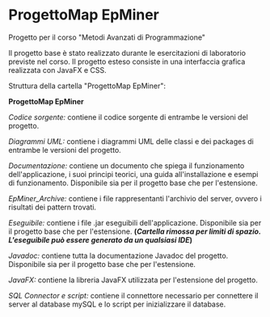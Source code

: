 # ProgettoMap EpMiner
Progetto per il corso "Metodi Avanzati di Programmazione"

Il progetto base è stato realizzato durante le esercitazioni di laboratorio previste nel corso.
Il progetto esteso consiste in una interfaccia grafica realizzata con JavaFX e CSS.

Struttura della cartella "ProgettoMap EpMiner":

 **ProgettoMap EpMiner**

*Codice sorgente:*
contiene il codice sorgente di entrambe le versioni del progetto.

*Diagrammi UML:*
contiene i diagrammi UML delle classi e dei packages di entrambe le versioni del progetto.

*Documentazione:*
contiene un documento che spiega il funzionamento dell'applicazione, i suoi principi teorici,
una guida all'installazione e esempi di funzionamento. Disponibile sia per il progetto base
che per l'estensione.

*EpMiner_Archive:*
contiene i file rappresentanti l'archivio del server, ovvero i risultati dei pattern trovati.

*Eseguibile:*
contiene i file .jar eseguibili dell'applicazione. Disponibile sia per il progetto base che
per l'estensione.
**(*Cartella rimossa per limiti di spazio. L'eseguibile può essere generato da un qualsiasi IDE*)**

*Javadoc:*
contiene tutta la documentazione Javadoc del progetto. Disponibile sia per il progetto base
che per l'estensione.

*JavaFX:*
contiene la libreria JavaFX utilizzata per l'estensione del progetto.

*SQL Connector e script:*
contiene il connettore necessario per connettere il server al database mySQL e lo script per
inizializzare il database.

